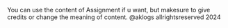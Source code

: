 You can use the content of Assignment if u want, but makesure to give credits or change the meaning of content.
@aklogs allrightsreserved 2024

